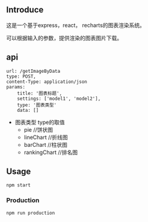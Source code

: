 ## Introduce
这是一个基于express，react， recharts的图表渲染系统。

可以根据输入的参数，提供渲染的图表图片下载。


## api
```
url: /getImageByData
type: POST,
content-Type: application/json
params:
    title: '图表标题',
    settings: ['model1', 'model2'],
    type: '图表类型'
    data: []
```

* 图表类型 type的取值
    * pie //饼状图
    * lineChart //折线图
    * barChart //柱状图
    * rankingChart //排名图

## Usage

``` text
npm start
```



### Production

``` text
npm run production
```
